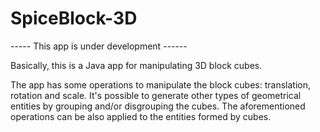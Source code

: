 # SpiceBlock-3D
----- This app is under development ------

Basically, this is a Java app for manipulating 3D block cubes.

The app has some operations to manipulate the block cubes: translation, rotation and scale.
It's possible to generate other types of geometrical entities by grouping and/or disgrouping the cubes. 
The aforementioned operations can be also applied to the entities formed by cubes.
